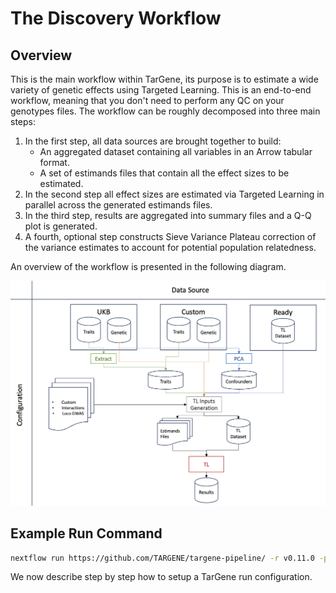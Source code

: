 # The Discovery Workflow

## Overview

This is the main workflow within TarGene, its purpose is to estimate a wide variety of genetic effects using Targeted Learning. This is an end-to-end workflow, meaning that you don't need to perform any QC on your genotypes files. The workflow can be roughly decomposed into three main steps:

1. In the first step, all data sources are brought together to build:
   - An aggregated dataset containing all variables in an Arrow tabular format.
   - A set of estimands files that contain all the effect sizes to be estimated.
2. In the second step all effect sizes are estimated via Targeted Learning in parallel across the generated estimands files.
3. In the third step, results are aggregated into summary files and a Q-Q plot is generated.
4. A fourth, optional step constructs Sieve Variance Plateau correction of the variance estimates to account for potential population relatedness.

An overview of the workflow is presented in the following diagram.

![TarGene Workflow High Level](../assets/targene_workflow_high_level.png)

## Example Run Command

```bash
nextflow run https://github.com/TARGENE/targene-pipeline/ -r v0.11.0 -profile local -resume
```

We now describe step by step how to setup a TarGene run configuration.
